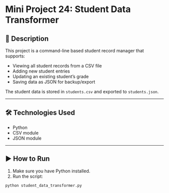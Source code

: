 # Mini Project 24: Student Data Transformer

## 📌 Description
This project is a command-line based student record manager that supports:
- Viewing all student records from a CSV file
- Adding new student entries
- Updating an existing student’s grade
- Saving data as JSON for backup/export

The student data is stored in `students.csv` and exported to `students.json`.

---

## 🛠️ Technologies Used
- Python
- CSV module
- JSON module

---

## ▶️ How to Run
1. Make sure you have Python installed.
2. Run the script:
```bash
python student_data_transformer.py
